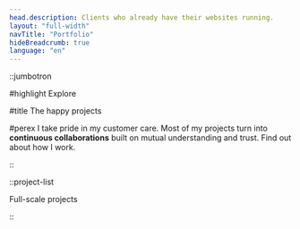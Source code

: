 ```yaml
---
head.description: Clients who already have their websites running.
layout: "full-width"
navTitle: "Portfolio"
hideBreadcrumb: true
language: "en"
---
```


::jumbotron

#highlight
Explore

#title
The happy projects

#perex
I take pride in my customer care. Most of my projects turn into **continuous collaborations** built on mutual understanding and trust. Find out about how I work.

::

::project-list

Full-scale projects

::
